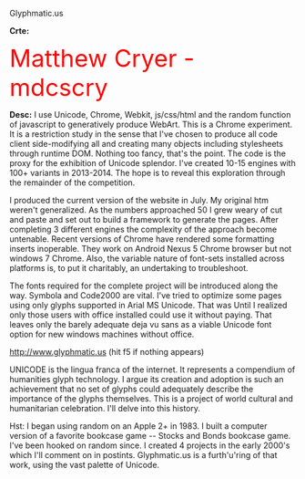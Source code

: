Glyphmatic.us

<b>Crte:</b> <div style="font-size:3em;color:red;">Matthew Cryer - mdcscry</div>

<b>Desc:</b>
I use Unicode, Chrome, Webkit, js/css/html and the random function of javascript to generatively produce WebArt. 
This is a Chrome experiment.  It is a restriction study in the sense that I've chosen to produce all code client side-modifying all and creating many objects including stylesheets through runtime DOM.  Nothing too fancy, that's the point.  The code is the proxy for the exhibition of Unicode splendor. I've created 10-15 engines with 100+ variants in 2013-2014.  The hope is to reveal this exploration through the remainder of the competition.

I produced the current version of the website in July.  My original htm weren't generalized.  As the numbers approached 50 I grew weary of cut and paste and set out to build a framework to generate the pages.  After completing 3 different engines the complexity of the approach become untenable.  Recent versions of Chrome have rendered some formatting inserts inoperable.  They work on Android Nexus 5 Chrome browser but not windows 7 Chrome.   Also, the variable nature of font-sets installed across platforms is, to put it charitably, an undertaking to troubleshoot.

The fonts required for the complete project will be introduced along the way.  Symbola and Code2000 are vital.
I've tried to optimize some pages using only glyphs supported in Arial MS Unicode.  That was Until I realized only those users with office installed could use it without paying. That leaves only the barely adequate deja vu sans as a viable Unicode font option for new windows machines without office. 

http://www.glyphmatic.us (hit f5 if nothing appears)

UNICODE is the lingua franca of the internet.  It represents a compendium of humanities glyph technology.  I argue its creation and adoption is such an achievement that no set of glyphs could adequately describe the importance of the glyphs themselves.  This is a project of world cultural and humanitarian celebration.  I'll delve into this history.

Hst:
I began using random on an Apple 2+ in 1983.  I built a computer version of a favorite bookcase game -- Stocks and Bonds bookcase game.  I've been hooked on random since. I created 4 projects in the early 2000's which I'll comment on in postints.  Glyphmatic.us is a furth'u'ring of that work, using the vast palette of Unicode.









